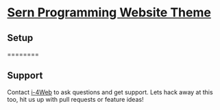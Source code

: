# [Sern Programming Website Theme](http://www.sernprogramming.com/)

## Setup
========


## Support

Contact [i-4Web](http://www.i-4web.com/) to ask questions and get support. Lets hack away at this too, hit us up with pull requests or feature ideas!
